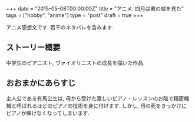 +++
date = "2015-05-08T00:00:00Z"
title = "アニメ: 四月は君の嘘を見た"
tags = ["hobby", "anime"]
type = "post"
draft = true
+++

アニメ感想文です. 若干のネタバレを含みます.


## ストーリー概要

中学生のピアニスト, ヴァイオリニストの成長を描いた作品.


## おおまかにあらすじ

主人公である有馬公生は, 母から受けた激しいピアノ・レッスンのお陰で精密機械と呼ばれるほどのピアノの技術を身に付けます. しかし, 母の死をきっかけにピアノが弾けなくなってしまいます.
